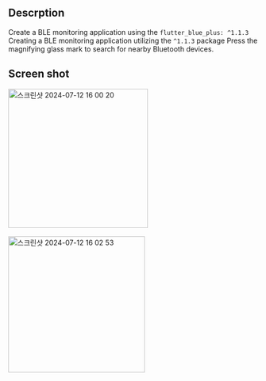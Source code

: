 ## Descrption
Create a BLE monitoring application using the `flutter_blue_plus: ^1.1.3` Creating a BLE monitoring application utilizing the `^1.1.3` package
Press the magnifying glass mark to search for nearby Bluetooth devices.
## Screen shot 
<img width="281" alt="스크린샷 2024-07-12 16 00 20" src="https://github.com/user-attachments/assets/172b09e7-3764-4980-aab4-640e1af4ae94">
<br> </br>
<img width="275" alt="스크린샷 2024-07-12 16 02 53" src="https://github.com/user-attachments/assets/35e5b461-4702-4910-bd11-ffda8db9bc34">
